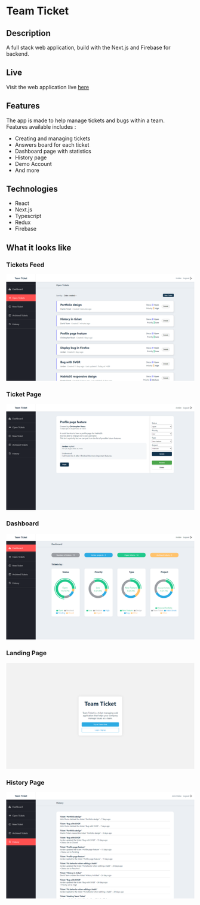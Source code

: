 # Team Ticket

## Description

A full stack web application, build with the Next.js and Firebase for backend.

## Live

Visit the web application live [here](https://teamticket.vercel.app)

## Features

The app is made to help manage tickets and bugs within a team. <br>
Features available includes :
- Creating and managing tickets
- Answers board for each ticket
- Dashboard page with statistics
- History page
- Demo Account
- And more

## Technologies

- React
- Next.js
- Typescript
- Redux
- Firebase

## What it looks like
### Tickets Feed
![Tickets Feed](https://raw.githubusercontent.com/Jordan6794/Portfolio/main/public/screenshots/screen_TT_feed.png)
### Ticket Page
![Ticket Page](https://raw.githubusercontent.com/Jordan6794/Portfolio/main/public/screenshots/screen_TT_ticket.png)
### Dashboard
![Dashboard](https://raw.githubusercontent.com/Jordan6794/Portfolio/main/public/screenshots/screen_TT_dashboard.png)
### Landing Page
![Landing Page](https://raw.githubusercontent.com/Jordan6794/Portfolio/main/public/screenshots/screen_TT_landing.png)
### History Page
![History Page](https://raw.githubusercontent.com/Jordan6794/Portfolio/main/public/screenshots/screen_TT_history.png)

